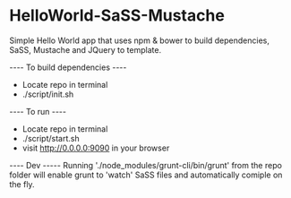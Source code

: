 HelloWorld-SaSS-Mustache
========================

Simple Hello World app that uses npm & bower to build dependencies, SaSS, Mustache and JQuery to template.

---- To build dependencies ----
- Locate repo in terminal
- ./script/init.sh

---- To run ----
- Locate repo in terminal
- ./script/start.sh
- visit http://0.0.0.0:9090 in your browser




---- Dev -----
Running './node_modules/grunt-cli/bin/grunt' 
from the repo folder will enable grunt to 'watch' SaSS files and automatically comiple on the fly.
